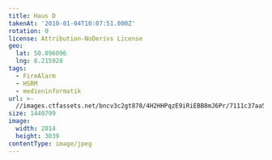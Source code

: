 ```yaml
---
title: Haus D
takenAt: '2010-01-04T10:07:51.000Z'
rotation: 0
license: Attribution-NoDerivs License
geo:
  lat: 50.096096
  lng: 8.215928
tags:
  - FireAlarm
  - HSRM
  - medieninformatik
url: >-
  //images.ctfassets.net/bncv3c2gt878/4H2HHPqzE9iRiEBB8mJ6Pr/7111c37aa5aedcebb93a4cd68385e092/haus-d_4346151536_o
size: 1440799
image:
  width: 2014
  height: 3039
contentType: image/jpeg
---
```


